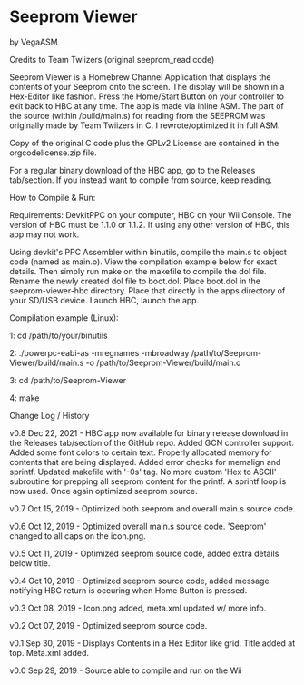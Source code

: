 # Seeprom Viewer

by VegaASM

Credits to Team Twiizers (original seeprom_read code)

Seeprom Viewer is a Homebrew Channel Application that displays the contents of your Seeprom onto the screen. The display will be shown in a Hex-Editor like fashion. Press the Home/Start Button on your controller to exit back to HBC at any time. The app is made via Inline ASM. The part of the source (within /build/main.s) for reading from the SEEPROM was originally made by Team Twiizers in C. I rewrote/optimized it in full ASM.

Copy of the original C code plus the GPLv2 License are contained in the orgcodelicense.zip file.

For a regular binary download of the HBC app, go to the Releases tab/section. If you instead want to compile from source, keep reading.

How to Compile & Run:

Requirements: DevkitPPC on your computer, HBC on your Wii Console. The version of HBC must be 1.1.0 or 1.1.2. If using any other version of HBC, this app may not work.

Using devkit's PPC Assembler within binutils, compile the main.s to object code (named as main.o). View the compilation example below for exact details. Then simply run make on the makefile to compile the dol file. Rename the newly created dol file to boot.dol. Place boot.dol in the seeprom-viewer-hbc directory. Place that directly in the apps directory of your SD/USB device. Launch HBC, launch the app.

Compilation example (Linux):

1: cd /path/to/your/binutils

2: ./powerpc-eabi-as -mregnames -mbroadway /path/to/Seeprom-Viewer/build/main.s -o /path/to/Seeprom-Viewer/build/main.o

3: cd /path/to/Seeprom-Viewer

4: make

Change Log / History

v0.8 Dec 22, 2021 - HBC app now available for binary release download in the Releases tab/section of the GitHub repo. Added GCN controller support. Added some font colors to certain text. Properly allocated memory for contents that are being displayed. Added error checks for memalign and sprintf. Updated makefile with '-0s' tag. No more custom 'Hex to ASCII' subroutine for prepping all seeprom content for the printf. A sprintf loop is now used. Once again optimized seeprom source.

v0.7 Oct 15, 2019 - Optimized both seeprom and overall main.s source code.

v0.6 Oct 12, 2019 - Optimized overall main.s source code. 'Seeprom' changed to all caps on the icon.png.

v0.5 Oct 11, 2019 - Optimized seeprom source code, added extra details below title.

v0.4 Oct 10, 2019 - Optimized seeprom source code, added message notifying HBC return is occuring when Home Button is pressed.

v0.3 Oct 08, 2019 - Icon.png added, meta.xml updated w/ more info.

v0.2 Oct 07, 2019 - Optimized seeprom source code.

v0.1 Sep 30, 2019 - Displays Contents in a Hex Editor like grid. Title added at top. Meta.xml added.

v0.0 Sep 29, 2019 - Source able to compile and run on the Wii
